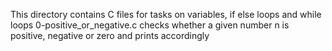 This directory contains C files for tasks on variables, if else loops and while loops
0-positive_or_negative.c checks whether a given number n is positive, negative or zero and prints accordingly
